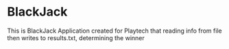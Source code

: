 # BlackJack

This is BlackJack Application created for Playtech that reading info from file then writes to results.txt, determining the winner
